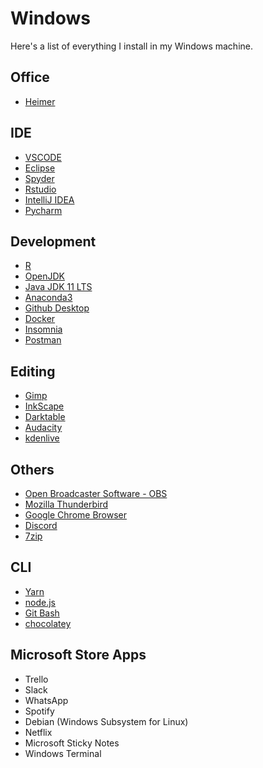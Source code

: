 # Windows
Here's a list of everything I install in my Windows machine.

## Office
* [Heimer](https://github.com/juzzlin/Heimer/releases/)

## IDE
* [VSCODE](https://code.visualstudio.com/Download)
* [Eclipse](https://eclipse.org/downloads/)
* [Spyder](https://docs.spyder-ide.org/installation.html)
* [Rstudio](https://rstudio.com/products/rstudio/download/)
* [IntelliJ IDEA](https://jetbrains.com/idea/download/)
* [Pycharm](https://jetbrains.com/pycharm/download/)

## Development 
* [R](https://cran.r-project.org)
* [OpenJDK](https://jdk.java.net/archive/)
* [Java JDK 11 LTS](https://oracle.com/technetwork/java/javase/downloads/)
* [Anaconda3](https://anaconda.com/distribution/)
* [Github Desktop](https://desktop.github.com/)
* [Docker](https://docs.docker.com/install/)
* [Insomnia](https://insomnia.rest/download/)
* [Postman](https://www.getpostman.com/downloads/)

## Editing
* [Gimp](https://gimp.org/downloads/)
* [InkScape](https://inkscape.org/)
* [Darktable](https://darktable.org/install/)
* [Audacity](https://audacityteam.org/download/)
* [kdenlive](https://kdenlive.org/en/download/)


## Others
* [Open Broadcaster Software - OBS](https://obsproject.com/pt-br/download)
* [Mozilla Thunderbird](https://thunderbird.net)
* [Google Chrome Browser](https://google.com/intl/en/chrome/)
* [Discord](https://discordapp.com/download)
* [7zip](https://7-zip.org)

## CLI
* [Yarn](https://yarnpkg.com/en/docs/install)
* [node.js](https://https://nodejs.org/en/download/)
* [Git Bash](https://git-scm.com/downloads)
* [chocolatey](https://chocolatey.org/install)

## Microsoft Store Apps
* Trello
* Slack
* WhatsApp
* Spotify
* Debian (Windows Subsystem for Linux)
* Netflix
* Microsoft Sticky Notes
* Windows Terminal
